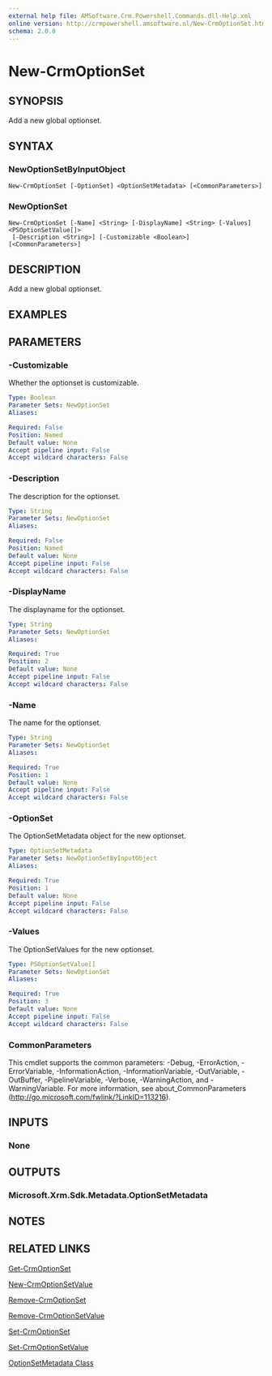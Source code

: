 ```yaml
---
external help file: AMSoftware.Crm.Powershell.Commands.dll-Help.xml
online version: http://crmpowershell.amsoftware.nl/New-CrmOptionSet.html
schema: 2.0.0
---
```


# New-CrmOptionSet

## SYNOPSIS
Add a new global optionset.

## SYNTAX

### NewOptionSetByInputObject
```
New-CrmOptionSet [-OptionSet] <OptionSetMetadata> [<CommonParameters>]
```

### NewOptionSet
```
New-CrmOptionSet [-Name] <String> [-DisplayName] <String> [-Values] <PSOptionSetValue[]>
 [-Description <String>] [-Customizable <Boolean>] [<CommonParameters>]
```

## DESCRIPTION
Add a new global optionset.

## EXAMPLES

## PARAMETERS

### -Customizable
Whether the optionset is customizable.

```yaml
Type: Boolean
Parameter Sets: NewOptionSet
Aliases: 

Required: False
Position: Named
Default value: None
Accept pipeline input: False
Accept wildcard characters: False
```

### -Description
The description for the optionset.

```yaml
Type: String
Parameter Sets: NewOptionSet
Aliases: 

Required: False
Position: Named
Default value: None
Accept pipeline input: False
Accept wildcard characters: False
```

### -DisplayName
The displayname for the optionset.

```yaml
Type: String
Parameter Sets: NewOptionSet
Aliases: 

Required: True
Position: 2
Default value: None
Accept pipeline input: False
Accept wildcard characters: False
```

### -Name
The name for the optionset.

```yaml
Type: String
Parameter Sets: NewOptionSet
Aliases: 

Required: True
Position: 1
Default value: None
Accept pipeline input: False
Accept wildcard characters: False
```

### -OptionSet
The OptionSetMetadata object for the new optionset.

```yaml
Type: OptionSetMetadata
Parameter Sets: NewOptionSetByInputObject
Aliases: 

Required: True
Position: 1
Default value: None
Accept pipeline input: False
Accept wildcard characters: False
```

### -Values
The OptionSetValues for the new optionset.

```yaml
Type: PSOptionSetValue[]
Parameter Sets: NewOptionSet
Aliases: 

Required: True
Position: 3
Default value: None
Accept pipeline input: False
Accept wildcard characters: False
```

### CommonParameters
This cmdlet supports the common parameters: -Debug, -ErrorAction, -ErrorVariable, -InformationAction, -InformationVariable, -OutVariable, -OutBuffer, -PipelineVariable, -Verbose, -WarningAction, and -WarningVariable. For more information, see about_CommonParameters (http://go.microsoft.com/fwlink/?LinkID=113216).

## INPUTS

### None

## OUTPUTS

### Microsoft.Xrm.Sdk.Metadata.OptionSetMetadata

## NOTES

## RELATED LINKS

[Get-CrmOptionSet](Get-CrmOptionSet.md)

[New-CrmOptionSetValue](New-CrmOptionSetValue.md)

[Remove-CrmOptionSet](Remove-CrmOptionSet.md)

[Remove-CrmOptionSetValue](Remove-CrmOptionSetValue.md)

[Set-CrmOptionSet](Set-CrmOptionSet.md)

[Set-CrmOptionSetValue](Set-CrmOptionSetValue.md)

[OptionSetMetadata Class](https://msdn.microsoft.com/library/microsoft.xrm.sdk.metadata.optionsetmetadata.aspx)
